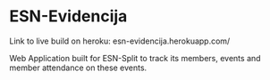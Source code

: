 # ESN-Evidencija

Link to live build on heroku: esn-evidencija.herokuapp.com/

Web Application built for ESN-Split to track its members, events and member attendance on these events.
